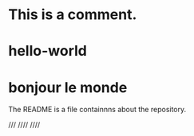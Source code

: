 # This is a comment. 
# hello-world
# bonjour le monde 
The README is a file containnns about the repository.

///
////
////
